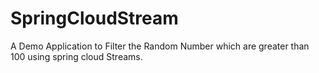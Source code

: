 # SpringCloudStream
A Demo Application to Filter the Random Number which are greater than 100 using spring cloud Streams.
